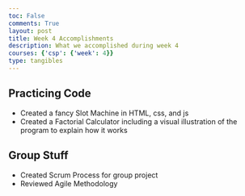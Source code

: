 ```yaml
---
toc: False
comments: True
layout: post
title: Week 4 Accomplishments
description: What we accomplished during week 4
courses: {'csp': {'week': 4}}
type: tangibles
---
```


## Practicing Code
* Created a fancy Slot Machine in HTML, css, and js
* Created a Factorial Calculator including a visual illustration of the program to explain how it works

## Group Stuff
* Created Scrum Process for group project
* Reviewed Agile Methodology